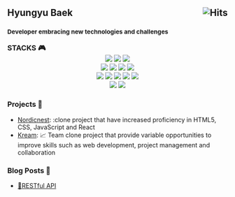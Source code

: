 <h2>
  Hyungyu Baek
  <a href="https://hits.sh/github.com/sambeak/"><img alt="Hits" src="https://hits.sh/github.com/silentsoft.svg?view=today-total&logo=github" align="right"/></a>
</h2>
<h3>
  <sup>
    <h4>Developer embracing new technologies and challenges</h4>
  </sup>
    STACKS 🎮 <br>
  <div style = "text-align: center;">
    <!-- <a href="https://hyungyu.me"><img src="https://img.shields.io/badge/Resume-000000?style=flat-square&logo=notion&logoColor=white"/></a> -->
    <a href="https://sambeak.github.io"><img src="https://img.shields.io/badge/Blog-9BABB8?style=flat-square&logo=blogger&logoColor=white"/></a>
    <a href="#"><img src="https://img.shields.io/badge/Html5-EEE3CB?style=flat&logo=html5&logoColor=E34F26"/></a>
    <a href="#"><img src="https://img.shields.io/badge/Css3-D7C0AE?style=flat&logo=css3&logoColor=1572B6"/></a><br>
    <a href="#"><img src="https://img.shields.io/badge/Sass-884A39?style=flat&logo=Sass&logoColor=CC6699"/></a>
    <a href="#"><img src="https://img.shields.io/badge/JavaScript-C38154?style=flat&logo=javascript&logoColor=F7DF1E"/></a>
    <a href="#"><img src="https://img.shields.io/badge/Python-FFC26F?style=flat&logo=python&logoColor=3776AB"/></a>
    <a href="#"><img src="https://img.shields.io/badge/React-F9E0BB?style=flat&logo=react&logoColor=61DAFB"/></a><br>
    <a href="#"><img src="https://img.shields.io/badge/ReactRouter-D8C4B6?style=flat&logo=reactrouter&logoColor=CA4245"/></a>
    <a href="#"><img src="https://img.shields.io/badge/Mysql-4F709C?style=flat&logo=mysql&logoColor=4479A1"/></a>
    <a href="#"><img src="https://img.shields.io/badge/Flask-213555?style=flat&logo=flask&logoColor=000000"/></a>
    <a href="#"><img src="https://img.shields.io/badge/Git-C2DEDC?style=flat&logo=git&logoColor=F05032"/></a>
    <a href="#"><img src="https://img.shields.io/badge/Github-ECE5C7?style=flat&logo=github&logoColor=181717"/></a><br>
    <a href="#"><img src="https://img.shields.io/badge/Jquery-CDC2AE?style=flat&logo=jquery&logoColor=0769AD"/></a>
    <a href="#"><img src="https://img.shields.io/badge/Apachetomcat-116A7B?style=flat&logo=apachetomcat&logoColor=0769AD"/></a>
  </div>
</h3>

### Projects 💼
- [Nordicnest](https://github.com/sambeak/nordicnest_clone): :clone project that have increased proficiency in HTML5, CSS, JavaScript and React
- [Kream](https://github.com/sambeak/kreamUnity): :chart_with_upwards_trend: Team clone project that provide variable opportunities to improve skills such as web development, project management and collaboration


### Blog Posts 📜
- [🏰RESTful API](https://sambeak.github.io/all_posts)
